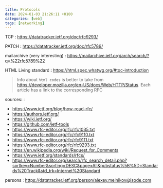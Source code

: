 ```yaml
---
title: Protocols
date: 2024-01-03 21:26:11 +0100
categories: [web]
tags: [networking]
---
```


TCP
: <https://datatracker.ietf.org/doc/rfc9293/>

PATCH
: <https://datatracker.ietf.org/doc/rfc5789/>

mailarchive (very interesting) 
: <https://mailarchive.ietf.org/arch/search/?q=%22rfc5789%22>

HTML Living standard
: <https://html.spec.whatwg.org/#toc-introduction>


>Info about `html codes` is better to take from https://developer.mozilla.org/en-US/docs/Web/HTTP/Status.
Each article has a link to the corresponding RFC


sources:
: 
- https://www.ietf.org/blog/how-read-rfc/
- https://authors.ietf.org/
- https://wiki.ietf.org/
- https://github.com/ietf-tools
- https://www.rfc-editor.org/rfc/rfc1035.txt  
- https://www.rfc-editor.org/rfc/rfc9110.txt  
- https://www.rfc-editor.org/rfc/rfc9111.txt  
- https://www.rfc-editor.org/rfc/rfc9293.txt 
- https://en.wikipedia.org/wiki/Request_for_Comments
- https://www.ietf.org/standards/rfcs/
- https://www.rfc-editor.org/search/rfc_search_detail.php?sortkey=Number&sorting=DESC&page=All&pubstatus%5B%5D=Standards%20Track&std_trk=Internet%20Standard


persons
: https://datatracker.ietf.org/person/alexey.melnikov@isode.com